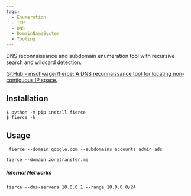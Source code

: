 ```yaml
---
tags:
  - Enumeration
  - TCP
  - DNS
  - DomainNameSystem
  - Tooling
---
```


DNS reconnaissance and subdomain enumeration tool with recursive search and wildcard detection.	

[GitHub - mschwager/fierce: A DNS reconnaissance tool for locating non-contiguous IP space.](https://github.com/mschwager/fierce)

## Installation

```
$ python -m pip install fierce
$ fierce -h
```

## Usage

```
 fierce --domain google.com --subdomains accounts admin ads
```

```
fierce --domain zonetransfer.me
```

##### Internal Networks 

```
fierce --dns-servers 10.0.0.1 --range 10.0.0.0/24
```